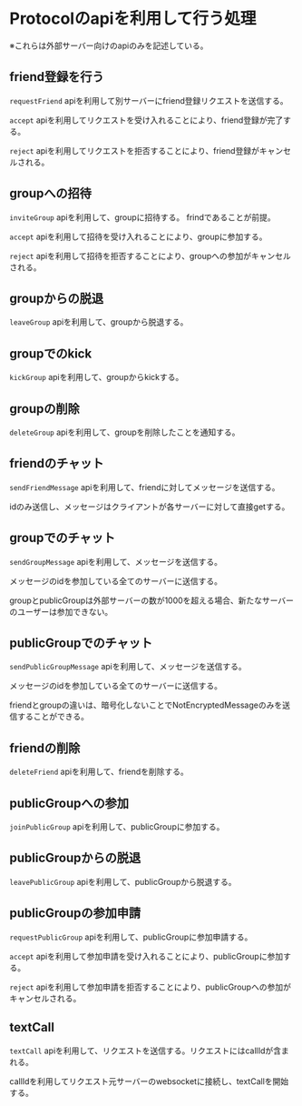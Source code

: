 # Protocolのapiを利用して行う処理

※これらは外部サーバー向けのapiのみを記述している。

## friend登録を行う

`requestFriend` apiを利用して別サーバーにfriend登録リクエストを送信する。

`accept` apiを利用してリクエストを受け入れることにより、friend登録が完了する。

`reject` apiを利用してリクエストを拒否することにより、friend登録がキャンセルされる。

## groupへの招待

`inviteGroup` apiを利用して、groupに招待する。
frindであることが前提。

`accept` apiを利用して招待を受け入れることにより、groupに参加する。

`reject` apiを利用して招待を拒否することにより、groupへの参加がキャンセルされる。

## groupからの脱退

`leaveGroup` apiを利用して、groupから脱退する。

## groupでのkick

`kickGroup` apiを利用して、groupからkickする。

## groupの削除

`deleteGroup` apiを利用して、groupを削除したことを通知する。

## friendのチャット

`sendFriendMessage` apiを利用して、friendに対してメッセージを送信する。

idのみ送信し、メッセージはクライアントが各サーバーに対して直接getする。

## groupでのチャット

`sendGroupMessage` apiを利用して、メッセージを送信する。

メッセージのidを参加している全てのサーバーに送信する。

groupとpublicGroupは外部サーバーの数が1000を超える場合、新たなサーバーのユーザーは参加できない。

## publicGroupでのチャット

`sendPublicGroupMessage` apiを利用して、メッセージを送信する。

メッセージのidを参加している全てのサーバーに送信する。

friendとgroupの違いは、暗号化しないことでNotEncryptedMessageのみを送信することができる。

## friendの削除

`deleteFriend` apiを利用して、friendを削除する。

## publicGroupへの参加

`joinPublicGroup` apiを利用して、publicGroupに参加する。

## publicGroupからの脱退

`leavePublicGroup` apiを利用して、publicGroupから脱退する。

## publicGroupの参加申請

`requestPublicGroup` apiを利用して、publicGroupに参加申請する。

`accept` apiを利用して参加申請を受け入れることにより、publicGroupに参加する。

`reject` apiを利用して参加申請を拒否することにより、publicGroupへの参加がキャンセルされる。

## textCall

`textCall` apiを利用して、リクエストを送信する。リクエストにはcallIdが含まれる。

callIdを利用してリクエスト元サーバーのwebsocketに接続し、textCallを開始する。


